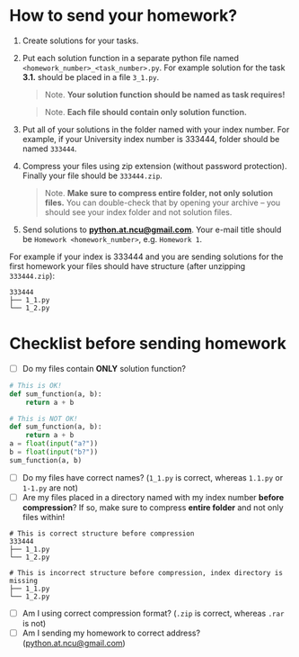 # How to send your homework?

1. Create solutions for your tasks.
2. Put each solution function in a separate python file named `<homework_number>_<task_number>.py`. For example solution for the task **3.1.** should be placed in a file `3_1.py`.
   
   > Note. **Your solution function should be named as task requires!**
   
   > Note. **Each file should contain only solution function.**

3. Put all of your solutions in the folder named with your index number. For example, if your University index number is 333444, folder should be named `333444`.
4. Compress your files using zip extension (without password protection). Finally your file should be `333444.zip`.
  
   > Note. **Make sure to compress entire folder, not only solution files.** You can double-check that by opening your archive – you should see your index folder and not solution files.

5. Send solutions to **python.at.ncu@gmail.com**. Your e-mail title should be `Homework <homework_number>`, e.g. `Homework 1`.

For example if your index is 333444 and you are sending solutions for the first homework your files should have structure (after unzipping `333444.zip`):

```
333444
├── 1_1.py
└── 1_2.py
```

# Checklist before sending homework

- [ ] Do my files contain **ONLY** solution function?
 
```python
# This is OK!
def sum_function(a, b):
    return a + b
```
```python
# This is NOT OK!
def sum_function(a, b):
    return a + b
a = float(input("a?"))
b = float(input("b?"))
sum_function(a, b)
```
- [ ] Do my files have correct names? (`1_1.py` is correct, whereas `1.1.py` or `1-1.py` are not)
- [ ] Are my files placed in a directory named with my index number **before compression**? If so, make sure to compress **entire folder** and not only files within!

```
# This is correct structure before compression
333444
├── 1_1.py
└── 1_2.py
```
```
# This is incorrect structure before compression, index directory is missing
├── 1_1.py
└── 1_2.py
```

- [ ] Am I using correct compression format? (`.zip` is correct, whereas `.rar` is not)
- [ ] Am I sending my homework to correct address? (python.at.ncu@gmail.com)
